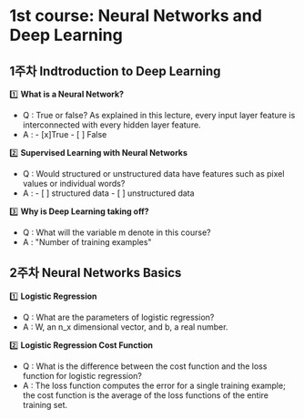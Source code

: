 # 1st course: Neural Networks and Deep Learning


## 1주차 Indtroduction to Deep Learning 
1️⃣ **What is a Neural Network?**
- Q : True or false? As explained in this lecture, every input layer feature is interconnected with every hidden layer feature. 
- A : - [x]True - [ ] False

2️⃣ **Supervised Learning with Neural Networks**
- Q : Would structured or unstructured data have features such as pixel values or individual words?
- A : - [ ] structured data - [ ] unstructured data

3️⃣ **Why is Deep Learning taking off?**
- Q : What will the variable m denote in this course? 
- A : "Number of training examples"

## 2주차 Neural Networks Basics
1️⃣ **Logistic Regression**
- Q : What are the parameters of logistic regression? 
- A : W, an n_x dimensional vector, and b, a real number.

2️⃣ **Logistic Regression Cost Function**
- Q : What is the difference between the cost function and the loss function for logistic regression? 
- A : The loss function computes the error for a single training example; the cost function is the average of the loss functions of the entire training set.
